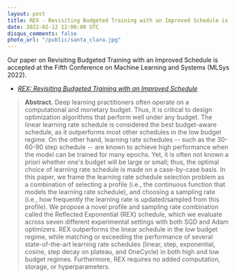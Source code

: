 ```yaml
---
layout: post
title: REX - Revisiting Budgeted Training with an Improved Schedule is accepted at MLSys 2022
date: 2022-02-12 12:00:00 UTC
disqus_comments: false
photo_url: "/public/santa_clara.jpg"
---
```


Our paper on Revisiting Budgeted Training with an Improved Schedule is accepted at the Fifth Conference on Machine Learning and Systems (MLSys 2022).

- [*REX: Revisiting Budgeted Training with an Improved Schedule*](/pubs/Conferences/REX.pdf)

>**Abstract.** 
>Deep learning practitioners often operate on a computational and monetary budget. Thus, it is critical to design optimization algorithms that perform well under any budget. The linear learning rate schedule is considered the best budget-aware schedule, as it outperforms most other schedules in the low budget regime. On the other hand, learning rate schedules -- such as the 30-60-90 step schedule -- are known to achieve high performance when the model can be trained for many epochs. Yet, it is often not known a priori whether one's budget will be large or small; thus, the optimal choice of learning rate schedule is made on a case-by-case basis. In this paper, we frame the learning rate schedule selection problem as a combination of  selecting a profile (i.e., the continuous function that models the learning rate schedule), and  choosing a sampling rate (i.e., how frequently the learning rate is updated/sampled from this profile). We propose a novel profile and sampling rate combination called the Reflected Exponential (REX) schedule, which we evaluate across seven different experimental settings with both SGD and Adam optimizers. REX outperforms the linear schedule in the low budget regime, while matching or exceeding the performance of several state-of-the-art learning rate schedules (linear, step, exponential, cosine, step decay on plateau, and OneCycle) in both high and low budget regimes. Furthermore, REX requires no added computation, storage, or hyperparameters.
